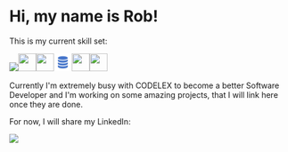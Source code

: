 <h1>Hi, my name is Rob!</h1> 

This is my current skill set:

<img height="32" idth="32" src="https://camo.githubusercontent.com/141c1a5f427a31b616890bd40619c350e135df58/68747470733a2f2f64657669636f6e2e6465762f64657669636f6e2e6769742f69636f6e732f6373686172702f6373686172702d6f726967696e616c2e737667"><img height="32" width="32" src="https://github.githubassets.com/images/modules/logos_page/GitHub-Mark.png" /><img height="32" width="32" src="https://cdn.jsdelivr.net/npm/simple-icons@v3/icons/dot-net.svg" /><img height="32" width="32" src="https://raw.githubusercontent.com/github/explore/80688e429a7d4ef2fca1e82350fe8e3517d3494d/topics/sql/sql.png" /><img height="32" width="32" src="https://d1yjjnpx0p53s8.cloudfront.net/styles/logo-thumbnail/s3/102016/untitled-1_115.jpg?itok=JR4ZJKAV" /><img height="32" width="32" src="https://dyltqmyl993wv.cloudfront.net/assets/stacks/dotnet-sdk/img/dotnet-sdk-stack-220x234.png" />


<p>Currently I'm extremely busy with CODELEX to become a better Software Developer and I'm working on some amazing projects, that I will link here once they are done.</p>
<p>For now, I will share my LinkedIn: </p><a href="https://www.linkedin.com/in/robertssilins/" target="blank"><img src="https://www.iconsdb.com/icons/preview/royal-blue/linkedin-6-xxl.png" width="60 height="60"</a>


